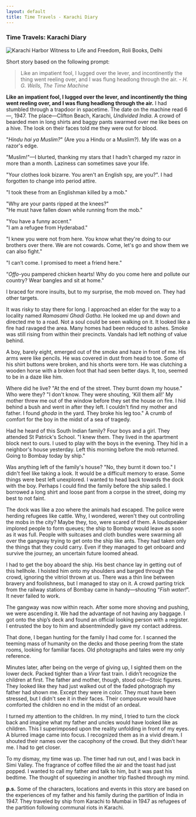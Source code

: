 ```yaml
---
layout: default
title: Time Travels - Karachi Diary
---
```


### Time Travels: Karachi Diary

![Karachi Harbor](../../../img/karachi-dock.jpg)
<span class="credit">Witness to Life and Freedom, Roli Books, Delhi</span>

Short story based on the following prompt:

> Like an impatient fool, I lugged over the lever, and incontinently the thing went reeling over, and I was flung headlong through the air.
*- H. G. Wells, The Time Machine* 

**Like an impatient fool, I lugged over the lever, and incontinently the thing went reeling over, and I was flung headlong through the air.** I had stumbled through a trapdoor in spacetime. The date on the machine read 6 —, 1947. The place—Clifton Beach, Karachi, *Undivided India*. A crowd of bearded men in long shirts and baggy pants swarmed over me like bees on a hive. The look on their faces told me they were out for blood. 

"*Hindu hai ya Muslim?*" (Are you a Hindu or a Muslim?). My life was on a razor's edge. 

"Muslim!"—I blurted, thanking my stars that I hadn't charged my razor in more than a month. Laziness can sometimes save your life.

"Your clothes look bizarre. You aren't an English spy, are you?". I had forgotten to change into period attire. 

"I took these from an Englishman killed by a mob."

"Why are your pants ripped at the knees?"
<br/>"He must have fallen down while running from the mob."

"You have a funny accent."
<br/>"I am a refugee from Hyderabad."

"I knew you were not from here. You know what they're doing to our brothers over there. We are not cowards. Come, let's go and show them we can also fight." 

"I can’t come. I promised to meet a friend here." 

“*Offo*-you pampered chicken hearts! Why do you come here and pollute our country? Wear bangles and sit at home."

I braced for more insults, but to my surprise, the mob moved on. They had other targets.

It was risky to stay there for long. I approached an elder for the way to a locality named *Ramasami Ghadi Gatha*. He looked me up and down and directed me to a road. Not a soul could be seen walking on it. It looked like a fire had ravaged the area. Many homes had been reduced to ashes. Smoke was still rising from within their precincts. Vandals had left nothing of value behind. 

A boy, barely eight, emerged out of the smoke and haze in front of me. His arms were like pencils. He was covered in dust from head to toe. Some of his shirt buttons were broken, and his shorts were torn. He was clutching a wooden horse with a broken foot that had seen better days. It, too, seemed to be in a daze like him. 

Where did he live? "At the end of the street. They burnt down my house." 
Who were they? "I don't know. They were shouting, 'Kill them all!' My mother threw me out of the window before they set the house on fire. I hid behind a bush and went in after they left. I couldn't find my mother and father. I found *ghoda* in the yard. They broke his leg too." A crumb of comfort for the boy in the midst of a sea of tragedy. 

Had he heard of this South Indian family? Four boys and a girl. They attended St Patrick's School. "I knew them. They lived in the apartment block next to ours. I used to play with the boys in the evening. They hid in a neighbor's house yesterday. Left this morning before the mob returned. Going to Bombay today by ship."

Was anything left of the family's house? "No, they burnt it down too." 
I didn't feel like taking a look. It would be a difficult memory to erase. Some things were best left unexplored. I wanted to head back towards the dock with the boy. Perhaps I could find the family before the ship sailed. I borrowed a long shirt and loose pant from a corpse in the street, doing my best to not faint. 

The dock was like a zoo where the animals had escaped. The police were herding refugees like cattle. Why, I wondered, weren't they out controlling the mobs in the city? Maybe they, too, were scared of them. A loudspeaker implored people to form queues; the ship to Bombay would leave as soon as it was full. People with suitcases and cloth bundles were swarming all over the gangway trying to get onto the ship like ants. They had taken only the things that they could carry. Even if they managed to get onboard and survive the journey, an uncertain future loomed ahead. 

I had to get the boy aboard the ship. His best chance lay in getting out of this hellhole. I hoisted him onto my shoulders and barged through the crowd, ignoring  the vitriol thrown at us. There was a thin line between bravery and foolishness, but I managed to stay on it. A crowd parting trick from the railway stations of Bombay came in handy—shouting “*Fish water!*”. It never failed to work. 

The gangway was now within reach. After some more shoving and pushing, we were ascending it. We had the advantage of not having any baggage. I got onto the ship’s deck and found an official looking person with a register. I entrusted the boy to him and absentmindedly gave my contact address. 

That done, I began hunting for the family I had come for. I scanned the teeming mass of humanity on the decks and those peering from the state rooms, looking for familiar faces. Old photographs and tales were my only reference. 

Minutes later, after being on the verge of giving up, I sighted them on the lower deck. Packed tighter than a *Virar* fast train. I didn’t recognize the children at first. The father and mother, though, stood out—Stoic figures. They looked like they had just walked out of the faded photograph my father had shown me. Except they were in color. They must have been stressed, but I didn't see it in their faces. Their composure would have comforted the children no end in the midst of an ordeal.

I turned my attention to the children. In my mind, I tried to turn the clock back and imagine what my father and uncles would have looked like as children. This I superimposed upon the reality unfolding in front of my eyes. A blurred image came into focus. I recognized them as in a vivid dream. I shouted their names over the cacophony of the crowd. But they didn’t hear me. I had to get closer.

To my dismay, my time was up. The timer had run out, and I was back in Simi Valley. The fragrance of coffee filled the air and the toast had just popped. I wanted to call my father and talk to him, but it was past his bedtime. The thought of squeezing in another trip flashed through my mind. 

**p.s.** Some of the characters, locations and events in this story are based on the experiences of my father and his family during the partition of India in 1947. They traveled by ship from Karachi to Mumbai in 1947 as refugees of the partition following communal riots in Karachi. 











